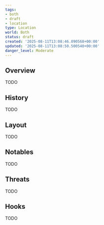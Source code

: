 ```yaml
---
tags:
- both
- draft
- location
type: Location
world: Both
status: draft
created: '2025-08-11T13:08:46.090568+00:00'
updated: '2025-08-11T13:08:50.500540+00:00'
danger_level: Moderate
---
```



## Overview

TODO
## History

TODO
## Layout

TODO
## Notables

TODO
## Threats

TODO
## Hooks

TODO
